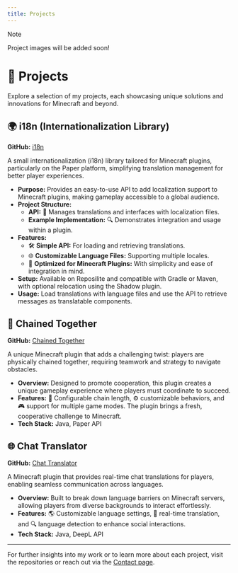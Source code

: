 ```yaml
---
title: Projects
---
```


> [!NOTE]
> Project images will be added soon!

# 🚀 Projects

Explore a selection of my projects, each showcasing unique solutions and innovations for Minecraft and beyond.

## 🌍 i18n (Internationalization Library)

**GitHub:** [i18n](https://github.com/ole1011/i18n)

A small internationalization (i18n) library tailored for Minecraft plugins, particularly on the Paper platform, simplifying translation management for better player experiences.

- **Purpose:** Provides an easy-to-use API to add localization support to Minecraft plugins, making gameplay accessible to a global audience.
- **Project Structure:**
  - **API:** 📜 Manages translations and interfaces with localization files.
  - **Example Implementation:** 🔍 Demonstrates integration and usage within a plugin.
- **Features:**
  - 🛠 **Simple API:** For loading and retrieving translations.
  - 🌐 **Customizable Language Files:** Supporting multiple locales.
  - 🚀 **Optimized for Minecraft Plugins:** With simplicity and ease of integration in mind.
- **Setup:** Available on Reposilite and compatible with Gradle or Maven, with optional relocation using the Shadow plugin.
- **Usage:** Load translations with language files and use the API to retrieve messages as translatable components.

## 🔗 Chained Together

**GitHub:** [Chained Together](https://github.com/ole1011/chained-together)

A unique Minecraft plugin that adds a challenging twist: players are physically chained together, requiring teamwork and strategy to navigate obstacles.

- **Overview:** Designed to promote cooperation, this plugin creates a unique gameplay experience where players must coordinate to succeed.
- **Features:** 🔗 Configurable chain length, ⚙️ customizable behaviors, and 🎮 support for multiple game modes. The plugin brings a fresh, cooperative challenge to Minecraft.
- **Tech Stack:** Java, Paper API

## 🌐 Chat Translator

**GitHub:** [Chat Translator](https://github.com/ole1011/chat-translator)

A Minecraft plugin that provides real-time chat translations for players, enabling seamless communication across languages.

- **Overview:** Built to break down language barriers on Minecraft servers, allowing players from diverse backgrounds to interact effortlessly.
- **Features:** 🌎 Customizable language settings, 🔄 real-time translation, and 🔍 language detection to enhance social interactions.
- **Tech Stack:** Java, DeepL API

---

For further insights into my work or to learn more about each project, visit the repositories or reach out via the [Contact page](/contact).

